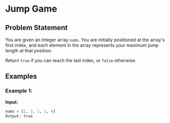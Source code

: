 # Jump Game

## Problem Statement

You are given an integer array `nums`. You are initially positioned at the array's first index, and each element in the array represents your maximum jump length at that position.

Return `true` if you can reach the last index, or `false` otherwise.

## Examples

### Example 1:
**Input:**  
```python
nums = [2, 3, 1, 1, 4]
Output: true
